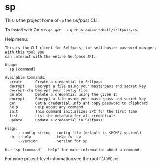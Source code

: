 # sp

This is the project home of `sp` the *selfpass* CLI.

To install with Go run `go get -u github.com/mitchell/selfpass/sp`.

Help menu:
```
This is the CLI client for Selfpass, the self-hosted password manager. With this tool you
can interact with the entire Selfpass API.

Usage:
  sp [command]

Available Commands:
  create      Create a credential in Selfpass
  decrypt     Decrypt a file using your masterpass and secret key
  decrypt-cfg Decrypt your config file
  delete      Delete a credential using the given ID
  encrypt     Encrypt a file using your masterpass and secret key
  get         Get a credential info and copy password to clipboard
  help        Help about any command
  init        This command initializes SPC for the first time
  list        List the metadata for all credentials
  update      Update a credential in Selfpass

Flags:
      --config string   config file (default is $HOME/.sp.toml)
  -h, --help            help for sp
      --version         version for sp

Use "sp [command] --help" for more information about a command.
```

For more project-level information see the root `README.md`.